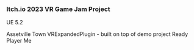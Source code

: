 ### Itch.io 2023 VR Game Jam Project ###

UE 5.2

Assetville Town
VRExpandedPlugin - built on top of demo project
Ready Player Me
